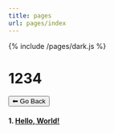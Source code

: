 ```yaml
---
title: pages
url: pages/index
---
```

{% include /pages/dark.js %}

# 1234

<form>
 <input type="button" value="⬅ Go Back" onclick="history.back()">
</form>

#### 1. [Hello, World!](hello-world)

